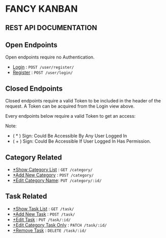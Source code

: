 # FANCY KANBAN
## REST API DOCUMENTATION

## Open Endpoints

Open endpoints require no Authentication.

* [Login](./APIDocs/user/login.md) : `POST /user/register/`
* [Register](./APIDocs/user/register.md) : `POST /user/login/`

## Closed Endpoints

Closed endpoints require a valid Token to be included in the header of the
request. A Token can be acquired from the Login view above. 

Every endpoints below require a valid Token to get an access:

Note: 
* ( * ) Sign: Could Be Accessible By Any User Logged In
* ( + ) Sign: Could Be Accessible If User Logged In Has Permission. 

## Category Related

* [*Show Category List](./APIDocs/category/CategoryList.md) : `GET /category/`  
* [*Add New Category](./APIDocs/category/AddCategory.md) : `POST /category/`
* [*Edit Category Name](./APIDocs/category/EditCategory.md): `PUT /category/:id/`

## Task Related

* [*Show Task List](./APIDocs/task/TaskList.md) : `GET /task/`
* [*Add New Task](./APIDocs/task/AddTask.md) : `POST /task/`
* [+Edit Task](./APIDocs/task/EditTask.md) : `PUT /task/:id/`
* [+Edit Category Task Only](./APIDocs/task/EditCategoryTask.md) : `PATCH /task/:id/`
* [+Remove Task](./APIDocs/task/RemoveTask.md) : `DELETE /task/:id/`